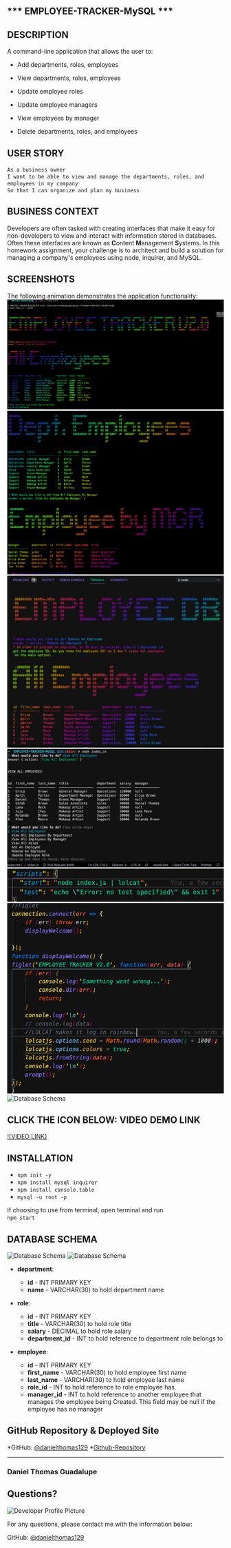 ## *** EMPLOYEE-TRACKER-MySQL ***

## DESCRIPTION
A command-line application that allows the user to:

  * Add departments, roles, employees

  * View departments, roles, employees

  * Update employee roles

  * Update employee managers

  * View employees by manager

  * Delete departments, roles, and employees
## USER STORY
```
As a business owner
I want to be able to view and manage the departments, roles, and employees in my company
So that I can organize and plan my business
```
## BUSINESS CONTEXT
Developers are often tasked with creating interfaces that make it easy for non-developers to view and interact with information stored in databases. Often these interfaces are known as **C**ontent **M**anagement **S**ystems. In this homework assignment, your challenge is to architect and build a solution for managing a company's employees using node, inquirer, and MySQL.

## SCREENSHOTS

The following animation demonstrates the application functionality:
![Database Schema](Assets/r1.png)
![Database Schema](Assets/r2.png)
![Database Schema](Assets/r3.png)
![Database Schema](Assets/ALLEMP.png)
![Database Schema](Assets/pjson.png)
![Database Schema](Assets/rfunc.png)
![Database Schema](Assets/Employee-Tracker-MySql-App.gif)
## CLICK THE ICON BELOW: VIDEO DEMO LINK

[![VIDEO LINK]](https://drive.google.com/file/d/1f50F8O-9k8NITC6kPzom6TUnwOE2Ib5k/view)

## INSTALLATION

* ```npm init -y```
* ```npm install mysql inquirer```
* ```npm install console.table```
* ```mysql -u root -p```

If choosing to use from terminal, open terminal and run    
```npm start```   
## DATABASE SCHEMA

![Database Schema](Assets/schema.png)
![Database Schema](Assets/WB.png)

* **department**:

  * **id** - INT PRIMARY KEY
  * **name** - VARCHAR(30) to hold department name

* **role**:

  * **id** - INT PRIMARY KEY
  * **title** -  VARCHAR(30) to hold role title
  * **salary** -  DECIMAL to hold role salary
  * **department_id** -  INT to hold reference to department role belongs to

* **employee**:

  * **id** - INT PRIMARY KEY
  * **first_name** - VARCHAR(30) to hold employee first name
  * **last_name** - VARCHAR(30) to hold employee last name
  * **role_id** - INT to hold reference to role employee has
  * **manager_id** - INT to hold reference to another employee that manages the employee being Created. This field may be null if the employee has no manager
  
## GitHub Repository & Deployed Site
*GitHub: [@danielthomas129](https://github.com/danielthomas129/EMPLOYEE-TRACKER-MySQL)
*[Github-Repository](https://github.com/danielthomas129/EMPLOYEE-TRACKER-MySQL)

- - -

### Daniel Thomas Guadalupe
  
  ## Questions?
  
  ![Developer Profile Picture](https://avatars3.githubusercontent.com/u/74033385?v=4) 
  
  For any questions, please contact me with the information below:
 
  GitHub: [@danielthomas129](https://api.github.com/users/danielthomas129)
